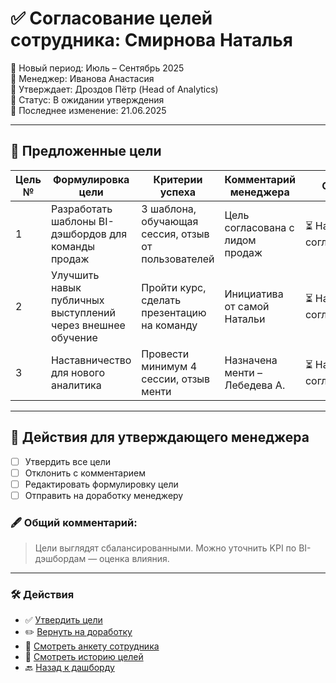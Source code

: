 # ✅ Согласование целей сотрудника: Смирнова Наталья

📅 Новый период: Июль – Сентябрь 2025  
👤 Менеджер: Иванова Анастасия  
🧭 Утверждает: Дроздов Пётр (Head of Analytics)  
📝 Статус: В ожидании утверждения  
📆 Последнее изменение: 21.06.2025

---

## 🎯 Предложенные цели

| Цель № | Формулировка цели                                                     | Критерии успеха                                      | Комментарий менеджера                     | Статус       | Комментарий утверждающего         |
|--------|------------------------------------------------------------------------|------------------------------------------------------|-------------------------------------------|--------------|------------------------------------|
| 1      | Разработать шаблоны BI-дэшбордов для команды продаж                   | 3 шаблона, обучающая сессия, отзыв от пользователей  | Цель согласована с лидом продаж           | ⏳ На согласовании | —                              |
| 2      | Улучшить навык публичных выступлений через внешнее обучение           | Пройти курс, сделать презентацию на команду          | Инициатива от самой Натальи               | ⏳ На согласовании | —                              |
| 3      | Наставничество для нового аналитика                                   | Провести минимум 4 сессии, отзыв менти               | Назначена менти – Лебедева А.             | ⏳ На согласовании | —                              |

---

## 🧾 Действия для утверждающего менеджера

- [ ] Утвердить все цели  
- [ ] Отклонить с комментарием  
- [ ] Редактировать формулировку цели  
- [ ] Отправить на доработку менеджеру  

### 🖋️ Общий комментарий:

> Цели выглядят сбалансированными. Можно уточнить KPI по BI-дэшбордам — оценка влияния.


---

### 🛠️ Действия

- ✅ [Утвердить цели](#)
- ✏️ [Вернуть на доработку](#)
- 📎 [Смотреть анкету сотрудника](smirnova.md)
- 📂 [Смотреть историю целей](goals-history.md)
- 🔙 [Назад к дашборду](dashboard-manager.md)

